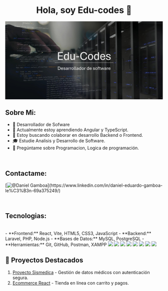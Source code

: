<!-- ## Hola, soy Edu-codes 👋 -->

<h1 align="center">Hola, soy Edu-codes 👋</h1>

<img src="assets\banner.png" align="center" alt="Banner img" style="width:100%, height:60%" >
<!--
**Edu-codes/Edu-codes** is a ✨ _special_ ✨ repository because its `README.md` (this file) appears on your GitHub profile.
-->


## Sobre Mi:

- 🔭 Desarrollador de Sofware
- 🌱 Actualmente estoy aprendiendo Angular y TypeScript.
- 👯 Estoy buscando colaborar en desarrollo Backend o Frontend.
- 🎓 Estudie Analisis y Desarrollo de Software.
- 💬 Pregúntame sobre Programacion, Logica de programación.


<br>


## Contactame:

[![@Daniel Gamboa](https://img.icons8.com/fluency/48/000000/linkedin.png "https://www.linkedin.com/in/daniel-eduardo-gamboa-le%C3%B3n-69a375249/")](https://www.linkedin.com/in/daniel-eduardo-gamboa-le%C3%B3n-69a375249/)


<br>


## Tecnologias:

<br>
- **Frontend:** React, Vite, HTML5, CSS3, JavaScript
- **Backend:** Laravel, PHP, Node.js
- **Bases de Datos:** MySQL, PostgreSQL
- **Herramientas:** Git, GitHub, Postman, XAMPP

<img src="https://img.icons8.com/color/48/000000/html-5--v1.png"/> 
<img src="https://img.icons8.com/color/48/000000/css3.png"/>  
<img src="https://img.icons8.com/color/48/000000/javascript--v1.png"/> 
<img src="https://img.icons8.com/office/48/000000/react.png"/> 
<img src="https://img.icons8.com/officel/48/000000/php-logo.png"/> 
<img src="https://img.icons8.com/fluency/48/000000/laravel.png"/>
<img src="https://img.icons8.com/color/48/000000/mysql-logo.png"/>
<img src="https://img.icons8.com/color/48/000000/npm.png"/>

<br>

## 🌟 Proyectos Destacados

1. [Proyecto Sismedica](https://github.com/DanielEduardoXx/Sismedica) - Gestión de datos médicos con autenticación segura.
2. [Ecommerce React](https://github.com/DanielEduardoXx/Ecommerce) - Tienda en línea con carrito y pagos.


